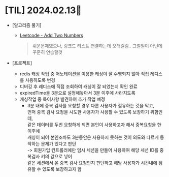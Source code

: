 # [TIL] 2024.02.13📒
 
* [알고리즘 풀기]
  * [Leetcode - Add Two Numbers](https://github.com/elephant97/Algorithm/blob/main/Leetcode/Java/Medium/Add%20Two%20Numbers.java)
    > 쉬운문제였으나, 링크드 리스트 연결하는데 오래걸림.. 그럴일이 아닌데 꾸준히 연습할것

* [프로젝트]
  * redis 캐싱 작업 중 어노테이션을 이용한 캐싱이 잘 수행되지 않아 직접 레디스를 사용하도록 변경
  * 디버깅 후 레디스에 직접 조회하여 캐싱이 잘 되었는지 확인 완료
  *  expiredTime을 3분으로 설정해놓아서 3분 이후에 사라지도록 
  * 캐싱작업 중 특이사항 발견하여 추가 작업 예정
    *  3분 내에 중복 검사를 요청할 경우 다른 사용자가 점유하는 것을 막고,     
       먼저 중복 검사 요청을 시도한 사용자가 사용할 수 있도록 보장하기 위함인데,      
       같은 데이터를 두번 요청하게 되면 본인이 사용하고자 해서 중복요청을 한 이후에     
       캐싱이 되어 본인조차도 3분동안은 사용하지 못하는 것이 의도와 다르게 동작하는 문제가 있다고 판단     
       -> 회원가입 컨트롤러에만 임시 세션을 만들어 사용하여 해당 세션 ID를 중복검사 키의 값으로 넣어     
          같은 세션에서 온 중복 검사 요청인지 판단하고 해당 사용자가 시간내에 점유할 수 있도록 보장하고자 함
